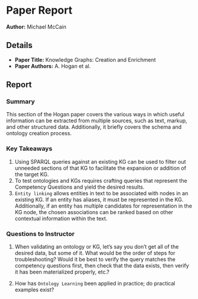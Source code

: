 # Paper Report

**Author:** Michael McCain

## Details

- **Paper Title:** Knowledge Graphs: Creation and Enrichment
- **Paper Authors:** A. Hogan et al.

## Report

### Summary

This section of the Hogan paper covers the various ways in which useful information can be extracted from multiple sources, such as text, markup, and other structured data. Additionally, it briefly covers the schema and ontology creation process.

### Key Takeaways

1. Using SPARQL queries against an existing KG can be used to filter out unneeded sections of that KG to facilitate the expansion or addition of the target KG.
2. To test ontologies and KGs requires crafting queries that represent the Competency Questions and yield the desired results.
3. `Entity linking` allows entities in text to be associated with nodes in an existing KG. If an entity has aliases, it must be represented in the KG. Additionally, if an entity has multiple candidates for representation in the KG node, the chosen associations can be ranked based on other contextual information within the text.

### Questions to Instructor

1. When validating an ontology or KG, let’s say you don’t get all of the desired data, but some of it. What would be the order of steps for troubleshooting? Would it be best to verify the query matches the competency questions first, then check that the data exists, then verify it has been materialized properly, etc.?

2. How has `Ontology Learning` been applied in practice; do practical examples exist?

